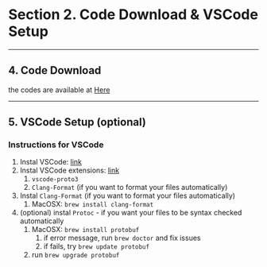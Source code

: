 # Section 2. Code Download & VSCode Setup

---

## 4. Code Download

the codes are available at [Here](../codes)

---

## 5. VSCode Setup (optional)

### Instructions for VSCode

1. Instal VSCode: [link](https://code.visualstudio.com/)
2. Instal VSCode extensions: [link](https://code.visualstudio.com/docs/editor/extension-gallery#_browse-and-install-extensions)
   1. `vscode-proto3`
   2. `Clang-Format` (if you want to format your files automatically)
3. Instal `Clang-Format` (if you want to format your files automatically)
   1. MacOSX: `brew install clang-format`
4. (optional) instal `Protoc` - if you want your files to be syntax checked automatically
   1. MacOSX: `brew install protobuf`
      1. if error message, run `brew doctor` and fix issues
      2. if fails, try `brew update protobuf`
   2. run `brew upgrade protobuf`
